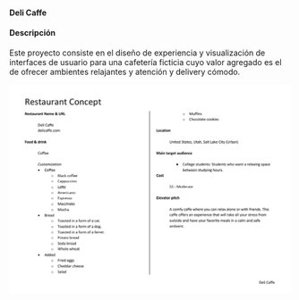 #### Deli Caffe

#### Descripción
Este proyecto consiste en el diseño de experiencia y visualización de interfaces de usuario para una cafetería ficticia cuyo valor agregado es el de ofrecer ambientes relajantes y atención y delivery cómodo.

![Definición](images/Restaurante_Concepto.png)

